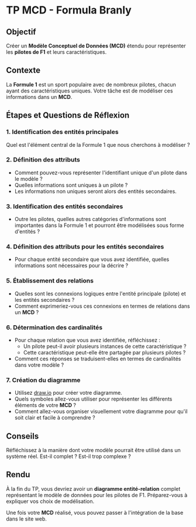 # TP MCD - Formula Branly

## Objectif
Créer un **Modèle Conceptuel de Données (MCD)** étendu pour représenter les **pilotes de F1** et leurs caractéristiques.

## Contexte
La **Formule 1** est un sport populaire avec de nombreux pilotes, chacun ayant des caractéristiques uniques. Votre tâche est de modéliser ces informations dans un **MCD**.

## Étapes et Questions de Réflexion

### 1. Identification des entités principales
 
Quel est l'élément central de la Formule 1 que nous cherchons à modéliser ?
 

### 2. Définition des attributs
 
- Comment pouvez-vous représenter l'identifiant unique d'un pilote dans le modèle ?
- Quelles informations sont uniques à un pilote ?
- Les informations non uniques seront alors des entités secondaires.
 

### 3. Identification des entités secondaires
 
- Outre les pilotes, quelles autres catégories d'informations sont importantes dans la Formule 1 et pourront être modélisées sous forme d'entités ?
 

### 4. Définition des attributs pour les entités secondaires
 
- Pour chaque entité secondaire que vous avez identifiée, quelles informations sont nécessaires pour la décrire ?
 

### 5. Établissement des relations
 
- Quelles sont les connexions logiques entre l'entité principale (pilote) et les entités secondaires ?
- Comment exprimeriez-vous ces connexions en termes de relations dans un **MCD** ?
 

### 6. Détermination des cardinalités
 
- Pour chaque relation que vous avez identifiée, réfléchissez :
    - Un pilote peut-il avoir plusieurs instances de cette caractéristique ?
    - Cette caractéristique peut-elle être partagée par plusieurs pilotes ?
- Comment ces réponses se traduisent-elles en termes de cardinalités dans votre modèle ?
 

### 7. Création du diagramme
 
- Utilisez [draw.io](https://draw.io) pour créer votre diagramme.
- Quels symboles allez-vous utiliser pour représenter les différents éléments de votre **MCD** ?
- Comment allez-vous organiser visuellement votre diagramme pour qu'il soit clair et facile à comprendre ?
 

## Conseils
 
Réfléchissez à la manière dont votre modèle pourrait être utilisé dans un système réel. Est-il complet ? Est-il trop complexe ?
 

## Rendu
 
À la fin du TP, vous devriez avoir un **diagramme entité-relation** complet représentant le modèle de données pour les pilotes de F1. Préparez-vous à expliquer vos choix de modélisation.

Une fois votre **MCD** réalisé, vous pouvez passer à l'intégration de la base dans le site web.
 
